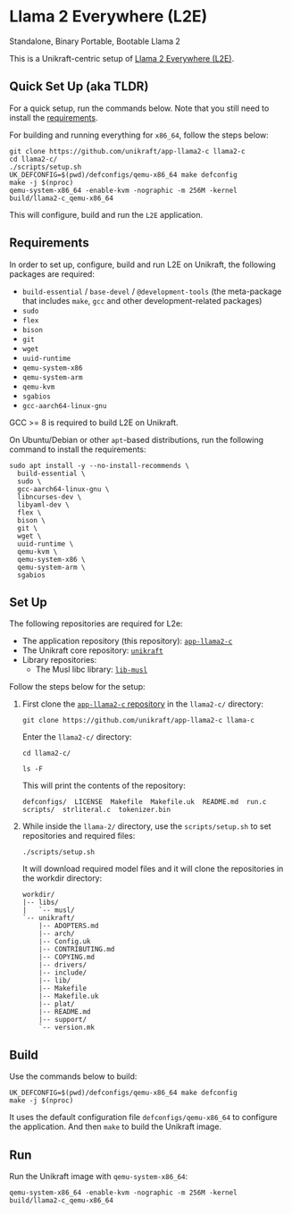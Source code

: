 # Llama 2 Everywhere (L2E)

Standalone, Binary Portable, Bootable Llama 2

This is a Unikraft-centric setup of [Llama 2 Everywhere (L2E)](https://github.com/trholding/llama2.c).

## Quick Set Up (aka TLDR)

For a quick setup, run the commands below.
Note that you still need to install the [requirements](#requirements).

For building and running everything for `x86_64`, follow the steps below:

```console
git clone https://github.com/unikraft/app-llama2-c llama2-c
cd llama2-c/
./scripts/setup.sh
UK_DEFCONFIG=$(pwd)/defconfigs/qemu-x86_64 make defconfig
make -j $(nproc)
qemu-system-x86_64 -enable-kvm -nographic -m 256M -kernel build/llama2-c_qemu-x86_64
```

This will configure, build and run the `L2E` application.

## Requirements

In order to set up, configure, build and run L2E on Unikraft, the following packages are required:

* `build-essential` / `base-devel` / `@development-tools` (the meta-package that includes `make`, `gcc` and other development-related packages)
* `sudo`
* `flex`
* `bison`
* `git`
* `wget`
* `uuid-runtime`
* `qemu-system-x86`
* `qemu-system-arm`
* `qemu-kvm`
* `sgabios`
* `gcc-aarch64-linux-gnu`

GCC >= 8 is required to build L2E on Unikraft.

On Ubuntu/Debian or other `apt`-based distributions, run the following command to install the requirements:

```console
sudo apt install -y --no-install-recommends \
  build-essential \
  sudo \
  gcc-aarch64-linux-gnu \
  libncurses-dev \
  libyaml-dev \
  flex \
  bison \
  git \
  wget \
  uuid-runtime \
  qemu-kvm \
  qemu-system-x86 \
  qemu-system-arm \
  sgabios
```

## Set Up

The following repositories are required for L2e:

* The application repository (this repository): [`app-llama2-c`](https://github.com/unikraft/app-llama2-c)
* The Unikraft core repository: [`unikraft`](https://github.com/unikraft/unikraft)
* Library repositories:
  * The Musl libc library: [`lib-musl`](https://github.com/unikraft/lib-musl)

Follow the steps below for the setup:

  1. First clone the [`app-llama2-c` repository](https://github.com/unikraft/app-llama2-c) in the `llama2-c/` directory:

     ```console
     git clone https://github.com/unikraft/app-llama2-c llama-c
     ```

     Enter the `llama2-c/` directory:

     ```console
     cd llama2-c/

     ls -F
     ```

     This will print the contents of the repository:

     ```text
     defconfigs/  LICENSE  Makefile  Makefile.uk  README.md  run.c  scripts/  strliteral.c  tokenizer.bin
     ```

  1. While inside the `llama-2/` directory, use the `scripts/setup.sh` to set repositories and required files:

     ```console
     ./scripts/setup.sh
     ```

     It will download required model files and it will clone the repositories in the workdir directory:

     ```text
     workdir/
     |-- libs/
     |   `-- musl/
     `-- unikraft/
         |-- ADOPTERS.md
         |-- arch/
         |-- Config.uk
         |-- CONTRIBUTING.md
         |-- COPYING.md
         |-- drivers/
         |-- include/
         |-- lib/
         |-- Makefile
         |-- Makefile.uk
         |-- plat/
         |-- README.md
         |-- support/
         `-- version.mk
     ```

## Build

Use the commands below to build:

```console
UK_DEFCONFIG=$(pwd)/defconfigs/qemu-x86_64 make defconfig
make -j $(nproc)
```

It uses the default configuration file `defconfigs/qemu-x86_64` to configure the application.
And then `make` to build the Unikraft image.

## Run

Run the Unikraft image with `qemu-system-x86_64`:

```console
qemu-system-x86_64 -enable-kvm -nographic -m 256M -kernel build/llama2-c_qemu-x86_64
```
